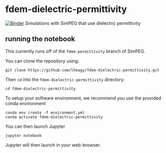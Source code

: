 # fdem-dielectric-permittivity
[![Binder](https://mybinder.org/badge_logo.svg)](https://mybinder.org/v2/gh/lheagy/fdem-dielectric-permittivity/HEAD)
Simulations with SimPEG that use dielectric permittivity 

## running the notebook 

This currently runs off of the `fdem-permittivity` branch of SimPEG. 

You can clone the repository using: 
```
git clone https://github.com/lheagy/fdem-dielectric-permittivity.git
```

Then `cd` into the `fdem-dielectric-permittivity` directory:

```
cd fdem-dielectric-permittivity
```

To setup your software environment, we recommend you use the provided conda environment

```
conda env create -f environment.yml
conda activate fdem-dielectric-permittivity
```

You can then launch Jupyter

```
jupyter notebook
```

Jupyter will then launch in your web-browser.
